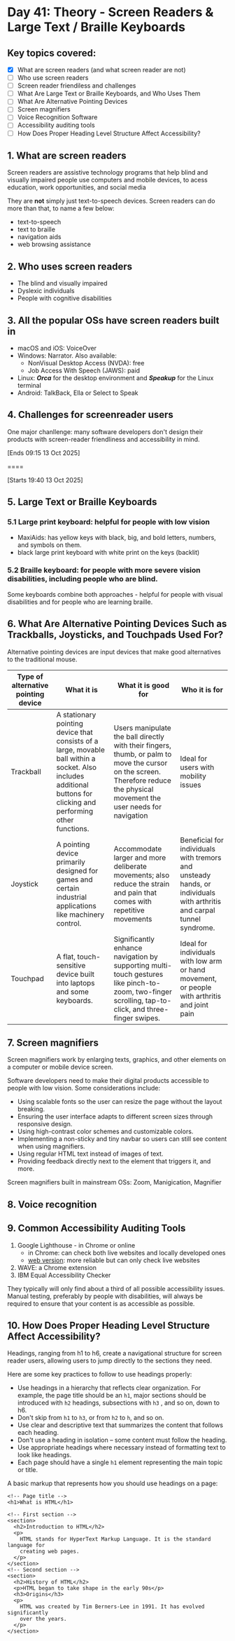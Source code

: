 # Day 41: Theory - Screen Readers & Large Text / Braille Keyboards

## Key topics covered:
- [x] What are screen readers (and what screen reader are not)
- [ ] Who use screen readers
- [ ] Screen reader friendiless and challenges
- [ ] What Are Large Text or Braille Keyboards, and Who Uses Them
- [ ] What Are Alternative Pointing Devices
- [ ] Screen magnifiers
- [ ] Voice Recognition Software
- [ ] Accessibility auditing tools
- [ ] How Does Proper Heading Level Structure Affect Accessibility?

## 1. What are screen readers
Screen readers are assistive technology programs that help blind and visually impaired people use computers and mobile devices, to acess education, work opportunities, and social media

They are **not** simply just text-to-speech devices. Screen readers can do more than that, to name a few below:
- text-to-speech
- text to braille
- navigation aids
- web browsing assistance

## 2. Who uses screen readers
- The blind and visually impaired
- Dyslexic individuals
- People with cognitive disabilities

## 3. All the popular OSs have screen readers built in
- macOS and iOS: VoiceOver
- Windows: Narrator. Also available:
  - NonVisual Desktop Access (NVDA): free
  - Job Access With Speech (JAWS): paid
- Linux: ***Orca*** for the desktop environment and ***Speakup*** for the Linux terminal
- Android: TalkBack, Ella or Select to Speak

## 4. Challenges for screenreader users
One major chanllenge: many software developers don't design their products with screen-reader friendliness and accessibility in mind.

[Ends 09:15 13 Oct 2025]

====

[Starts 19:40 13 Oct 2025]

## 5. Large Text or Braille Keyboards
### 5.1 Large print keyboard: helpful for people with low vision
- MaxiAids: has yellow keys with black, big, and bold letters, numbers, and symbols on them. 
- black large print keyboard with white print on the keys (backlit)

### 5.2 Braille keyboard: for people with more severe vision disabilities, including people who are blind.

Some keyboards combine both approaches - helpful for people with visual disabilities and for people who are learning braille.

## 6. What Are Alternative Pointing Devices Such as Trackballs, Joysticks, and Touchpads Used For?
Alternative pointing devices are input devices that make good alternatives to the traditional mouse.

| Type of alternative pointing device | What it is | What it is good for | Who it is for |
| --- | ---- | ---- | --- | 
| Trackball | A stationary pointing device that consists of a large, movable ball within a socket. Also includes additional buttons for clicking and performing other functions. | Users manipulate the ball directly with their fingers, thumb, or palm to move the cursor on the screen. Therefore reduce the physical movement the user needs for navigation | Ideal for users with mobility issues |
| Joystick | A pointing device primarily designed for games and certain industrial applications like machinery control. | Accommodate larger and more deliberate movements; also reduce the strain and pain that comes with repetitive movements | Beneficial for individuals with tremors and unsteady hands, or individuals with arthritis and carpal tunnel syndrome. |
| Touchpad |  A flat, touch-sensitive device built into laptops and some keyboards. | Significantly enhance navigation by supporting multi-touch gestures like pinch-to-zoom, two-finger scrolling, tap-to-click, and three-finger swipes. | Ideal for individuals with low arm or hand movement, or people with arthritis and joint pain |

## 7. Screen magnifiers
Screen magnifiers work by enlarging texts, graphics, and other elements on a computer or mobile device screen. 

Software developers need to make their digital products accessible to people with low vision. Some considerations include:
- Using scalable fonts so the user can resize the page without the layout breaking.
- Ensuring the user interface adapts to different screen sizes through responsive design.
- Using high-contrast color schemes and customizable colors.
- Implementing a non-sticky and tiny navbar so users can still see content when using magnifiers.
- Using regular HTML text instead of images of text.
- Providing feedback directly next to the element that triggers it, and more.

Screen magnifiers built in mainstream OSs: Zoom, Manigication, Magnifier

## 8. Voice recognition

## 9. Common Accessibility Auditing Tools
1. Google Lighthouse - in Chrome or online
   - in Chrome: can check both live websites and locally developed ones
   - [web version](pagespeed.web.dev): more reliable but can only check live websites
2. WAVE: a Chrome extension
3. IBM Equal Accessibility Checker

They typically will only find about a third of all possible accessibility issues. Manual testing, preferably by people with disabilities, will always be required to ensure that your content is as accessible as possible.

## 10. How Does Proper Heading Level Structure Affect Accessibility?
Headings, ranging from h1 to h6, create a navigational structure for screen reader users, allowing users to jump directly to the sections they need.

Here are some key practices to follow to use headings properly:
- Use headings in a hierarchy that reflects clear organization. For example, the page title should be an  `h1`, major sections should be introduced with `h2` headings, subsections with `h3` , and so on, down to h6.
- Don't skip from `h1` to `h3`, or from `h2` to `h`, and so on.
- Use clear and descriptive text that summarizes the content that follows each heading.
- Don't use a heading in isolation – some content must follow the heading.
- Use appropriate headings where necessary instead of formatting text to look like headings.
- Each page should have a single `h1` element representing the main topic or title.

A basic markup that represents how you should use headings on a page:
```
<!-- Page title -->
<h1>What is HTML</h1>

<!-- First section -->
<section>
  <h2>Introduction to HTML</h2>
  <p>
    HTML stands for HyperText Markup Language. It is the standard language for
    creating web pages.
  </p>
</section>
<!-- Second section -->
<section>
  <h2>History of HTML</h2>
  <p>HTML began to take shape in the early 90s</p>
  <h3>Origins</h3>
  <p>
    HTML was created by Tim Berners-Lee in 1991. It has evolved significantly
    over the years.
  </p>
</section>
```


